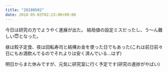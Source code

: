 ```yaml
---
title: "20180502"
date: 2018-05-03T02:23:06+09:00
---
```


今日は研究の方でようやく進展が出た。
結局値の設定ミスだったし、う〜ん難しい😇となった。

昼は餃子定食、夜は回転寿司と結構お金を使った日でもあった(これは前日前々日にもお酒飲んでるのでそれよりは安く済んでいる…はず)

明日からまた休みですが、元気に研究室に行く予定です(研究の進捗がやばい)

